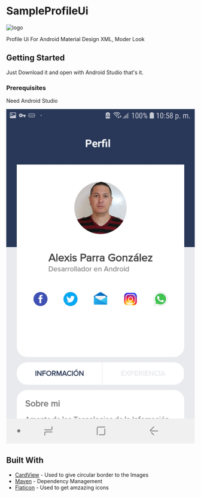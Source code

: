 # SampleProfileUi

![logo](https://i.imgur.com/8mkJZoI.jpg)

Profile Ui For Android Material Design XML, Moder Look

## Getting Started

Just Download it and open with Android Studio that's it.

### Prerequisites

Need Android Studio

![](Screenshot_1.jpg)

## Built With

* [CardView](https://developer.android.com/guide/topics/ui/layout/cardview) - Used to give circular border to the Images
* [Maven](https://maven.apache.org/) - Dependency Management
* [Flaticon](https://flaticon.com) - Used to get amzazing icons


